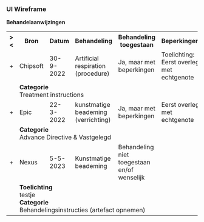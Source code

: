 ### UI Wireframe
<b>Behandelaanwijzingen</b>
<table class="grid">
<tbody>
<tr><th>&gt;&lt;</th>
<th>Bron</th>
<th>Datum</th>
<th>Behandeling</th>
<th>Behandeling toegestaan</th>
<th>Beperkingen</th>
<th>Geverifieerd bij</th>
<th>(status)</th>
</tr>
<tr><td>+</td>
<td>Chipsoft</td>
<td>30-9-2022</td>
<td>Artificial respiration (procedure)</td>
<td>Ja, maar met beperkingen</td>
<td>Toelichting: Eerst overleg met echtgenote</td>
<td></td>
<td>active</td>
</tr><tr><td></td><td colspan=7>
<b>Categorie</b><br/>Treatment instructions<br/>
</td></tr>
<tr><td>+</td>
<td>Epic</td>
<td>22-3-2022</td>
<td>kunstmatige beademing (verrichting)</td>
<td>Ja, maar met beperkingen</td>
<td>Eerst overleg met echtgenote</td>
<td>patiënt (persoon)</td>
<td>active</td>
</tr><tr><td></td><td colspan=7>
<b>Categorie</b><br/>Advance Directive & Vastgelegd<br/>
</td></tr>
<tr><td>+</td>
<td>Nexus</td>
<td>5-5-2023</td>
<td>Kunstmatige beademing</td>
<td>Behandeling niet toegestaan en/of wenselijk</td>
<td></td>
<td></td>
<td>active</td>
</tr><tr><td></td><td colspan=7>
<b>Toelichting</b><br/>testje<br/>
<b>Categorie</b><br/>Behandelingsinstructies (artefact opnemen)<br/>
</td></tr>
</tbody>
</table>